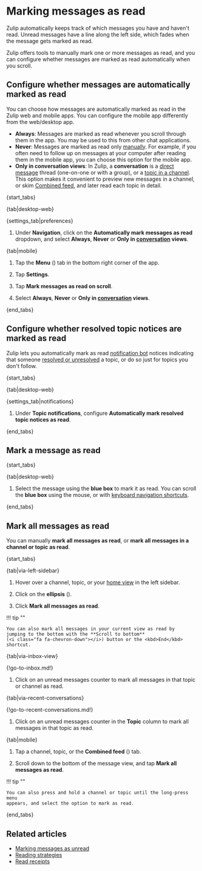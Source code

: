 # Marking messages as read

Zulip automatically keeps track of which messages you have and haven't read.
Unread messages have a line along the left side, which fades when the message
gets marked as read.

Zulip offers tools to manually mark one or more messages as read, and you can
configure whether messages are marked as read automatically when you scroll.

## Configure whether messages are automatically marked as read

You can choose how messages are automatically marked as read in the Zulip web
and mobile apps. You can configure the mobile app differently from the
web/desktop app.

- **Always**: Messages are marked as read whenever you scroll through them in
  the app. You may be used to this from other chat applications.
- **Never**: Messages are marked as read only
  [manually](#mark-all-messages-as-read). For example, if you often need to
  follow up on messages at your computer after reading them in the mobile app,
  you can choose this option for the mobile app.
- **Only in conversation views**: In Zulip, a **conversation** is a [direct
  message](/help/direct-messages) thread (one-on-one or with a group), or a
  [topic in a channel](/help/introduction-to-topics). This option makes it
  convenient to preview new messages in a channel, or skim [Combined
  feed](/help/combined-feed), and later read each topic in detail.

{start_tabs}

{tab|desktop-web}

{settings_tab|preferences}

1. Under **Navigation**, click on the **Automatically mark messages as
   read** dropdown, and select **Always**, **Never** or **Only in
   [conversation](/help/reading-conversations) views**.

{tab|mobile}

1. Tap the **Menu** (<i class="zulip-icon zulip-icon-mobile-menu mobile-help"></i>)
   tab in the bottom right corner of the app.

1. Tap <i class="zulip-icon zulip-icon-gear mobile-help"></i> **Settings**.

1. Tap **Mark messages as read on scroll**.

1. Select **Always**, **Never** or **Only in
   [conversation](/help/reading-conversations) views**.

{end_tabs}

## Configure whether resolved topic notices are marked as read

Zulip lets you automatically mark as read [notification
bot](/help/configure-automated-notices) notices indicating that someone
[resolved or unresolved](/help/resolve-a-topic) a topic, or do so just for
topics you don't follow.

{start_tabs}

{tab|desktop-web}

{settings_tab|notifications}

1. Under **Topic notifications**, configure **Automatically mark resolved topic
   notices as read**.

{end_tabs}

## Mark a message as read

{start_tabs}

{tab|desktop-web}

1. Select the message using the **blue box** to mark it as read. You can scroll
   the **blue box** using the mouse, or with [keyboard navigation
   shortcuts](/help/keyboard-shortcuts#navigation).

{end_tabs}

## Mark all messages as read

You can manually **mark all messages as read**, or **mark all messages in a
channel or topic as read**.

{start_tabs}

{tab|via-left-sidebar}

1. Hover over a channel, topic, or your [home view](/help/configure-home-view)
   in the left sidebar.

1. Click on the **ellipsis** (<i class="zulip-icon zulip-icon-more-vertical"></i>).

1. Click **Mark all messages as read**.

!!! tip ""

    You can also mark all messages in your current view as read by
    jumping to the bottom with the **Scroll to bottom**
    (<i class="fa fa-chevron-down"></i>) button or the <kbd>End</kbd> shortcut.

{tab|via-inbox-view}

{!go-to-inbox.md!}

1. Click on an unread messages counter to mark all messages in that topic or
   channel as read.

{tab|via-recent-conversations}

{!go-to-recent-conversations.md!}

1. Click on an unread messages counter in the **Topic** column to mark all
   messages in that topic as read.

{tab|mobile}

1. Tap a channel, topic, or the **Combined feed**
   (<i class="zulip-icon zulip-icon-all-messages mobile-help"></i>) tab.

2. Scroll down to the bottom of the message view, and tap **Mark all messages
   as read**.

!!! tip ""

    You can also press and hold a channel or topic until the long-press menu
    appears, and select the option to mark as read.

{end_tabs}

## Related articles

* [Marking messages as unread](/help/marking-messages-as-unread)
* [Reading strategies](/help/reading-strategies)
* [Read receipts](/help/read-receipts)
